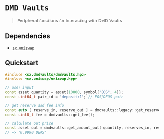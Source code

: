 # **`DMD Vaults`**

> Peripheral functions for interacting with DMD Vaults

## Dependencies

- [`sx.uniswap`](https://github.com/stableex/sx.uniswap)

## Quickstart

```c++
#include <sx.dmdvaults/dmdvaults.hpp>
#include <sx.uniswap/uniswap.hpp>

// user input
const asset quantity = asset{10000, symbol{"EOS", 4}};
const uint64_t pair_id = "deposit:1"; // EOS/DEOS pair

// get reserve and fee info
const auto [ reserve_in, reserve_out ] = dmdvaults::legacy::get_reserves( pair_id, quantity.symbol );
const uint8_t fee = dmdvaults::get_fee();

// calculate out price
const asset out = dmdvaults::get_amount_out( quantity, reserves_in, reserves_out, fee );
// => "0.9990 DEOS"
```
